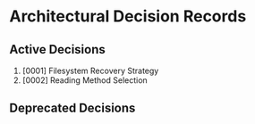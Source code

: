 # Architectural Decision Records

## Active Decisions
1. [0001] Filesystem Recovery Strategy
2. [0002] Reading Method Selection

## Deprecated Decisions
